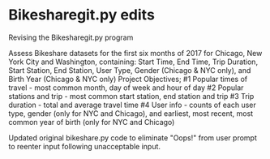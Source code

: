 # Bikesharegit.py edits
Revising the Bikesharegit.py program

Assess Bikeshare datasets for the first six months of 2017 for Chicago, New York City and Washington, containing: Start Time, End Time, Trip Duration, Start Station, End Station, User Type, Gender (Chicago & NYC only), and Birth Year (Chicago & NYC only)
Project Objectives;
#1 Popular times of travel - most common month, day of week and hour of day
#2 Popular stations and trip - most common start station, end station and trip
#3 Trip duration - total and average travel time
#4 User info - counts of each user type, gender (only for NYC and Chicago), and earliest, most recent, most common year of birth (only for NYC and Chicago)

Updated original bikeshare.py code to eliminate "Oops!" from user prompt to reenter input following unacceptable input.